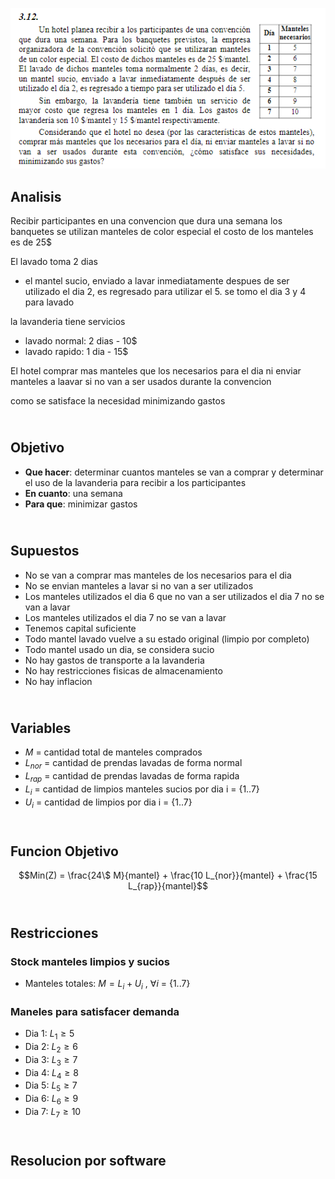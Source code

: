 ![alt text](3.12.png)
## Analisis

Recibir participantes en una convencion que dura una semana
los banquetes se utilizan manteles de color especial
el costo de los manteles es de 25$

El lavado toma 2 dias
- el mantel sucio, enviado a lavar inmediatamente despues de ser utilizado el dia 2, es regresado para utilizar el 5. se tomo el dia 3 y 4 para lavado

la lavanderia tiene servicios
- lavado normal: 2 dias - 10$
- lavado rapido: 1 dia  - 15$

El hotel comprar mas manteles que los necesarios para el dia
ni enviar manteles a laavar si no van a ser usados durante la convencion

como se satisface la necesidad minimizando gastos


## <br> Objetivo
- **Que hacer**: determinar cuantos manteles se van a comprar y determinar el uso de la lavanderia para recibir a los participantes
- **En cuanto**: una semana
- **Para que**: minimizar gastos



## <br> Supuestos
- No se van a comprar mas manteles de los necesarios para el dia
- No se envian manteles a lavar si no van a ser utilizados
- Los manteles utilizados el dia 6 que no van a ser utilizados el dia 7 no se van a lavar
- Los manteles utilizados el dia 7 no se van a lavar
- Tenemos capital suficiente
- Todo mantel lavado vuelve a su estado original (limpio por completo)
- Todo mantel usado un dia, se considera sucio
- No hay gastos de transporte a la lavanderia
- No hay restricciones fisicas de almacenamiento
- No hay inflacion



## <br> Variables
- $M$ = cantidad total de manteles comprados
- $L_{nor}$ = cantidad de prendas lavadas de forma normal 
- $L_{rap}$ = cantidad de prendas lavadas de forma rapida
- $L_i$ = cantidad de limpios manteles sucios por dia i = {1..7}
- $U_i$ = cantidad de limpios por dia i = {1..7}



## <br> Funcion Objetivo
$$Min(Z) = \frac{24\$ M}{mantel} + \frac{10 L_{nor}}{mantel} + \frac{15 L_{rap}}{mantel}$$



## <br> Restricciones

### Stock manteles limpios y sucios
- Manteles totales: $M = L_i + U_i$  , $\forall i$ = {1..7} 

### Maneles para satisfacer demanda
- Dia 1: $L_1 \ge 5$
- Dia 2: $L_2 \ge 6$
- Dia 3: $L_3 \ge 7$
- Dia 4: $L_4 \ge 8$
- Dia 5: $L_5 \ge 7$
- Dia 6: $L_6 \ge 9$
- Dia 7: $L_7 \ge 10$



## <br> Resolucion por software